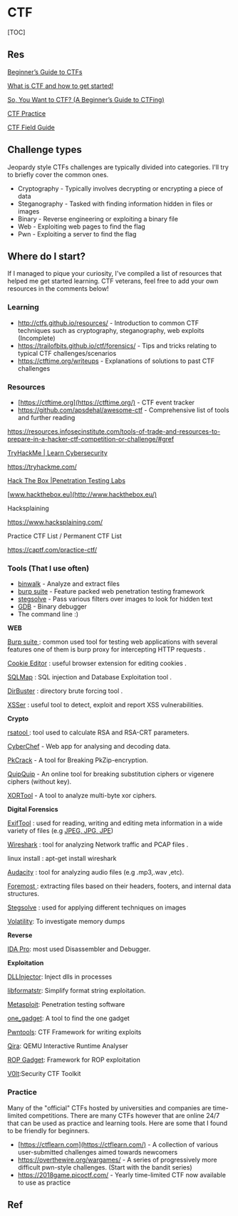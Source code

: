 # CTF

[TOC]



## Res

[Beginner’s Guide to CTFs](https://infosecwriteups.com/beginners-guide-to-ctfs-c934a0d7f5f9)

[What is CTF and how to get started!](https://dev.to/atan/what-is-ctf-and-how-to-get-started-3f04)

[So, You Want to CTF? (A Beginner’s Guide to CTFing)](https://jaimelightfoot.com/blog/so-you-want-to-ctf-a-beginners-guide/)

[CTF Practice](https://zaratec.io/ctf-practice/)

[CTF Field Guide](http://trailofbits.github.io/ctf/)



## Challenge types

Jeopardy style CTFs challenges are typically divided into categories. I'll try to briefly cover the common ones.

- Cryptography - Typically involves decrypting or encrypting a piece of data
- Steganography - Tasked with finding information hidden in files or images
- Binary - Reverse engineering or exploiting a binary file
- Web - Exploiting web pages to find the flag
- Pwn - Exploiting a server to find the flag

## Where do I start?

If I managed to pique your curiosity, I've compiled a list of resources that helped me get started learning. CTF veterans, feel free to add your own resources in the comments below!

### Learning

- http://ctfs.github.io/resources/ - Introduction to common CTF techniques such as cryptography, steganography, web exploits (Incomplete)
- https://trailofbits.github.io/ctf/forensics/ - Tips and tricks relating to typical CTF challenges/scenarios
- https://ctftime.org/writeups - Explanations of solutions to past CTF challenges

### Resources

- [https://ctftime.org](https://ctftime.org/) - CTF event tracker 
- https://github.com/apsdehal/awesome-ctf - Comprehensive list of tools and further reading



https://resources.infosecinstitute.com/tools-of-trade-and-resources-to-prepare-in-a-hacker-ctf-competition-or-challenge/#gref

[TryHackMe | Learn Cybersecurity](https://tryhackme.com/)

https://tryhackme.com/

[Hack The Box |Penetration Testing Labs](https://www.hackthebox.eu/)

[www.hackthebox.eu](http://www.hackthebox.eu/)

Hacksplaining

https://www.hacksplaining.com/

Practice CTF List / Permanent CTF List

https://captf.com/practice-ctf/



### Tools (That I use often)

- [binwalk](https://github.com/ReFirmLabs/binwalk) - Analyze and extract files
- [burp suite](https://portswigger.net/burp) - Feature packed web penetration testing framework
- [stegsolve](http://www.caesum.com/handbook/Stegsolve.jar) - Pass various filters over images to look for hidden text
- [GDB](https://www.gnu.org/software/gdb/) - Binary debugger
- The command line :)



**WEB**

[Burp suite ](https://portswigger.net/): common used tool for testing web applications with several features one of them is burp proxy for intercepting HTTP requests . 

[Cookie Editor](https://chrome.google.com/webstore/detail/fngmhnnpilhplaeedifhccceomclgfbg?hl=en-US) : useful browser extension for editing cookies .

[SQLMap](https://github.com/sqlmapproject/sqlmap) : SQL injection and Database Exploitation tool .

[DirBuster](https://wiki.owasp.org/index.php/Category:OWASP_DirBuster_Project) : directory brute forcing tool .

[XSSer](https://xsser.03c8.net/) : useful tool to detect, exploit and report XSS vulnerabilities.

 

**Crypto**

[rsatool ](https://github.com/ius/rsatool): tool used to calculate RSA and RSA-CRT parameters.

[CyberChef](https://gchq.github.io/CyberChef) - Web app for analysing and decoding data.

[PkCrack](https://www.unix-ag.uni-kl.de/~conrad/krypto/pkcrack.html) - A tool for Breaking PkZip-encryption.

[QuipQuip](https://quipqiup.com/) - An online tool for breaking substitution ciphers or vigenere ciphers (without key).

[XORTool](https://github.com/hellman/xortool) - A tool to analyze multi-byte xor ciphers.

**Digital Forensics** 

[ExifTool](https://exiftool.org/) : used for reading, writing and editing meta information in a wide variety of files (e.g [JPEG, JPG, JPE](https://exiftool.org/TagNames/JPEG.html))

[Wireshark](https://www.wireshark.org/) : tool for analyzing Network traffic and PCAP files .

linux install : apt-get install wireshark

[Audacity](https://sourceforge.net/projects/audacity/) : tool for analyzing audio files (e.g .mp3,.wav ,etc).

[Foremost ](http://foremost.sourceforge.net/): extracting files based on their headers, footers, and internal data structures.

[Stegsolve](http://www.caesum.com/handbook/Stegsolve.jar) : used for applying different techniques on images

[Volatility](https://github.com/volatilityfoundation/volatility): To investigate memory dumps

 

**Reverse** 

[IDA Pro](https://www.hex-rays.com/products/ida/): most used Disassembler and Debugger.

 

**Exploitation** 

[DLLInjector](https://github.com/OpenSecurityResearch/dllinjector): Inject dlls in processes

[libformatstr](https://github.com/hellman/libformatstr): Simplify format string exploitation.

[Metasploit](http://www.metasploit.com/): Penetration testing software

[one_gadget](https://github.com/david942j/one_gadget): A tool to find the one gadget

[Pwntools](https://github.com/Gallopsled/pwntools): CTF Framework for writing exploits

[Qira](https://github.com/BinaryAnalysisPlatform/qira): QEMU Interactive Runtime Analyser

[ROP Gadget](https://github.com/JonathanSalwan/ROPgadget): Framework for ROP exploitation

[V0lt](https://github.com/P1kachu/v0lt):Security CTF Toolkit



### Practice

Many of the "official" CTFs hosted by universities and companies are time-limited competitions. There are many CTFs however that are online 24/7 that can be used as practice and learning tools. Here are some that I found to be friendly for beginners.

- [https://ctflearn.com](https://ctflearn.com/) - A collection of various user-submitted challenges aimed towards newcomers
- https://overthewire.org/wargames/ - A series of progressively more difficult pwn-style challenges. (Start with the bandit series)
- https://2018game.picoctf.com/ - Yearly time-limited CTF now available to use as practice



## Ref

